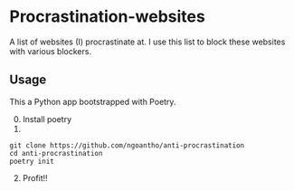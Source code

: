 # Procrastination-websites

A list of websites (I) procrastinate at. I use this list to block these websites
with various blockers.

## Usage

This a Python app bootstrapped with Poetry.

0. Install poetry
1.

```
git clone https://github.com/ngoantho/anti-procrastination
cd anti-procrastination
poetry init
```

2. Profit!!
